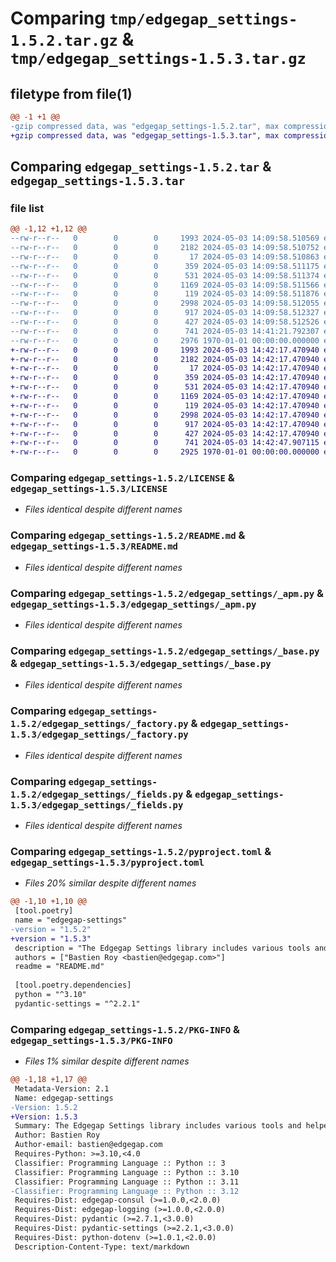 # Comparing `tmp/edgegap_settings-1.5.2.tar.gz` & `tmp/edgegap_settings-1.5.3.tar.gz`

## filetype from file(1)

```diff
@@ -1 +1 @@
-gzip compressed data, was "edgegap_settings-1.5.2.tar", max compression
+gzip compressed data, was "edgegap_settings-1.5.3.tar", max compression
```

## Comparing `edgegap_settings-1.5.2.tar` & `edgegap_settings-1.5.3.tar`

### file list

```diff
@@ -1,12 +1,12 @@
--rw-r--r--   0        0        0     1993 2024-05-03 14:09:58.510569 edgegap_settings-1.5.2/LICENSE
--rw-r--r--   0        0        0     2182 2024-05-03 14:09:58.510752 edgegap_settings-1.5.2/README.md
--rw-r--r--   0        0        0       17 2024-05-03 14:09:58.510863 edgegap_settings-1.5.2/edgegap_settings/BUILD
--rw-r--r--   0        0        0      359 2024-05-03 14:09:58.511175 edgegap_settings-1.5.2/edgegap_settings/__init__.py
--rw-r--r--   0        0        0      531 2024-05-03 14:09:58.511374 edgegap_settings-1.5.2/edgegap_settings/_apm.py
--rw-r--r--   0        0        0     1169 2024-05-03 14:09:58.511566 edgegap_settings-1.5.2/edgegap_settings/_base.py
--rw-r--r--   0        0        0      119 2024-05-03 14:09:58.511876 edgegap_settings-1.5.2/edgegap_settings/_configuration.py
--rw-r--r--   0        0        0     2998 2024-05-03 14:09:58.512055 edgegap_settings-1.5.2/edgegap_settings/_factory.py
--rw-r--r--   0        0        0      917 2024-05-03 14:09:58.512327 edgegap_settings-1.5.2/edgegap_settings/_fields.py
--rw-r--r--   0        0        0      427 2024-05-03 14:09:58.512526 edgegap_settings-1.5.2/edgegap_settings/_logstash.py
--rw-r--r--   0        0        0      741 2024-05-03 14:41:21.792307 edgegap_settings-1.5.2/pyproject.toml
--rw-r--r--   0        0        0     2976 1970-01-01 00:00:00.000000 edgegap_settings-1.5.2/PKG-INFO
+-rw-r--r--   0        0        0     1993 2024-05-03 14:42:17.470940 edgegap_settings-1.5.3/LICENSE
+-rw-r--r--   0        0        0     2182 2024-05-03 14:42:17.470940 edgegap_settings-1.5.3/README.md
+-rw-r--r--   0        0        0       17 2024-05-03 14:42:17.470940 edgegap_settings-1.5.3/edgegap_settings/BUILD
+-rw-r--r--   0        0        0      359 2024-05-03 14:42:17.470940 edgegap_settings-1.5.3/edgegap_settings/__init__.py
+-rw-r--r--   0        0        0      531 2024-05-03 14:42:17.470940 edgegap_settings-1.5.3/edgegap_settings/_apm.py
+-rw-r--r--   0        0        0     1169 2024-05-03 14:42:17.470940 edgegap_settings-1.5.3/edgegap_settings/_base.py
+-rw-r--r--   0        0        0      119 2024-05-03 14:42:17.470940 edgegap_settings-1.5.3/edgegap_settings/_configuration.py
+-rw-r--r--   0        0        0     2998 2024-05-03 14:42:17.470940 edgegap_settings-1.5.3/edgegap_settings/_factory.py
+-rw-r--r--   0        0        0      917 2024-05-03 14:42:17.470940 edgegap_settings-1.5.3/edgegap_settings/_fields.py
+-rw-r--r--   0        0        0      427 2024-05-03 14:42:17.470940 edgegap_settings-1.5.3/edgegap_settings/_logstash.py
+-rw-r--r--   0        0        0      741 2024-05-03 14:42:47.907115 edgegap_settings-1.5.3/pyproject.toml
+-rw-r--r--   0        0        0     2925 1970-01-01 00:00:00.000000 edgegap_settings-1.5.3/PKG-INFO
```

### Comparing `edgegap_settings-1.5.2/LICENSE` & `edgegap_settings-1.5.3/LICENSE`

 * *Files identical despite different names*

### Comparing `edgegap_settings-1.5.2/README.md` & `edgegap_settings-1.5.3/README.md`

 * *Files identical despite different names*

### Comparing `edgegap_settings-1.5.2/edgegap_settings/_apm.py` & `edgegap_settings-1.5.3/edgegap_settings/_apm.py`

 * *Files identical despite different names*

### Comparing `edgegap_settings-1.5.2/edgegap_settings/_base.py` & `edgegap_settings-1.5.3/edgegap_settings/_base.py`

 * *Files identical despite different names*

### Comparing `edgegap_settings-1.5.2/edgegap_settings/_factory.py` & `edgegap_settings-1.5.3/edgegap_settings/_factory.py`

 * *Files identical despite different names*

### Comparing `edgegap_settings-1.5.2/edgegap_settings/_fields.py` & `edgegap_settings-1.5.3/edgegap_settings/_fields.py`

 * *Files identical despite different names*

### Comparing `edgegap_settings-1.5.2/pyproject.toml` & `edgegap_settings-1.5.3/pyproject.toml`

 * *Files 20% similar despite different names*

```diff
@@ -1,10 +1,10 @@
 [tool.poetry]
 name = "edgegap-settings"
-version = "1.5.2"
+version = "1.5.3"
 description = "The Edgegap Settings library includes various tools and helpers for interacting with Explicit Settings Models. It is designed for use within the Edgegap organization."
 authors = ["Bastien Roy <bastien@edgegap.com>"]
 readme = "README.md"
 
 [tool.poetry.dependencies]
 python = "^3.10"
 pydantic-settings = "^2.2.1"
```

### Comparing `edgegap_settings-1.5.2/PKG-INFO` & `edgegap_settings-1.5.3/PKG-INFO`

 * *Files 1% similar despite different names*

```diff
@@ -1,18 +1,17 @@
 Metadata-Version: 2.1
 Name: edgegap-settings
-Version: 1.5.2
+Version: 1.5.3
 Summary: The Edgegap Settings library includes various tools and helpers for interacting with Explicit Settings Models. It is designed for use within the Edgegap organization.
 Author: Bastien Roy
 Author-email: bastien@edgegap.com
 Requires-Python: >=3.10,<4.0
 Classifier: Programming Language :: Python :: 3
 Classifier: Programming Language :: Python :: 3.10
 Classifier: Programming Language :: Python :: 3.11
-Classifier: Programming Language :: Python :: 3.12
 Requires-Dist: edgegap-consul (>=1.0.0,<2.0.0)
 Requires-Dist: edgegap-logging (>=1.0.0,<2.0.0)
 Requires-Dist: pydantic (>=2.7.1,<3.0.0)
 Requires-Dist: pydantic-settings (>=2.2.1,<3.0.0)
 Requires-Dist: python-dotenv (>=1.0.1,<2.0.0)
 Description-Content-Type: text/markdown
```


